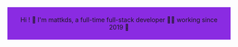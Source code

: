 <div style="background-color: #8a2be2; padding: 20px; text-align: center;">
    Hi ! 👋 I'm mattkds, a full-time full-stack developer 👨‍💻 working since 2019 🚀  
    <!-- Ajoutez d'autres informations personnalisées ici -->
</div>

<!--
**mattkds/mattkds** is a ✨ _special_ ✨ repository because its `README.md` (this file) appears on your GitHub profile.

Here are some ideas to get you started:

- 🔭 I’m currently working on ...
- 🌱 I’m currently learning ...
- 👯 I’m looking to collaborate on ...
- 🤔 I’m looking for help with ...
- 💬 Ask me about ...
- 📫 How to reach me: ...
- 😄 Pronouns: ...
- ⚡ Fun fact: ...
-->
